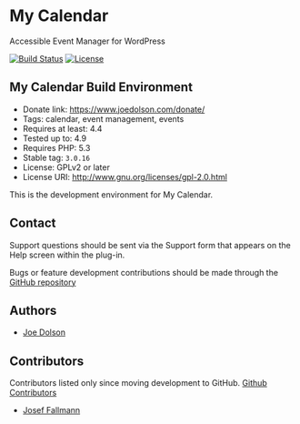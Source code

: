 # My Calendar

Accessible Event Manager for WordPress

[![Build Status](https://travis-ci.org/joedolson/my-calendar.svg)](https://travis-ci.org/joedolson/my-calendar) [![License](https://img.shields.io/badge/license-GPL--2.0%2B-green.svg)](https://www.gnu.org/license/gpl-2.0.html)

## My Calendar Build Environment

* Donate link: https://www.joedolson.com/donate/
* Tags: calendar, event management, events  
* Requires at least: 4.4  
* Tested up to: 4.9
* Requires PHP: 5.3
* Stable tag: `3.0.16`
* License: GPLv2 or later  
* License URI: http://www.gnu.org/licenses/gpl-2.0.html  

This is the development environment for My Calendar. 

## Contact

Support questions should be sent via the Support form that appears on the Help screen within the plug-in.

Bugs or feature development contributions should be made through the [GitHub repository](https://github.com/joedolson/my-calendar/issues)

## Authors 

* [Joe Dolson](https://www.joedolson.com)

## Contributors 

Contributors listed only since moving development to GitHub. [Github Contributors](https://github.com/joedolson/my-calendar/graphs/contributors)

* [Josef Fallmann](https://github.com/joseffallman)